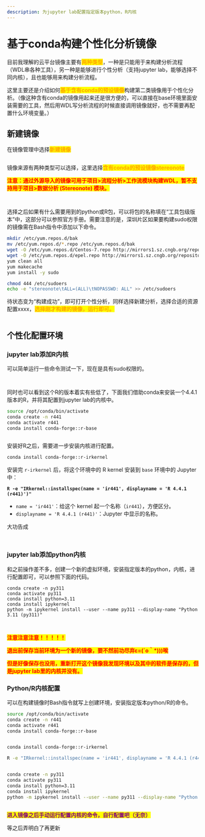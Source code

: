 ```yaml
---
description: 为jupyter lab配置指定版本python，R内核
---
```


# 基于conda构建个性化分析镜像

目前我理解的云平台镜像主要有<mark style="color:orange;">**两种类型**</mark>，一种是只能用于来构建分析流程（WDL串各种工具），另一种是能够进行个性分析（支持jupyter lab，能够选择不同内核），且也能够用来构建分析流程。

这里主要还是介绍如何<mark style="color:orange;">**基于含有conda的预设镜像**</mark>构建第二类镜像用于个性化分析。（像这种含有conda的镜像用起来还是很方便的，可以直接在base环境里面安装需要的工具，然后用WDL写分析流程的时候直接调用镜像就好，也不需要再配置什么环境变量。）

## 新建镜像

在镜像管理中选择<mark style="color:orange;">**新建镜像**</mark>

<figure><img src="../.gitbook/assets/image (2) (1).png" alt=""><figcaption></figcaption></figure>

镜像来源有两种类型可以选择，这里选择<mark style="color:orange;">**含有conda的预设镜像stereonote**</mark>

<mark style="color:red;">**注意：通过外源导入的镜像可用于项目>流程分析>工作流模块构建WDL，暂不支持用于项目>数据分析 (Stereonote) 模块。**</mark>

<figure><img src="../.gitbook/assets/image (1) (1).png" alt=""><figcaption></figcaption></figure>

<figure><img src="../.gitbook/assets/image (4).png" alt=""><figcaption></figcaption></figure>

选择之后如果有什么需要用到的python或R包，可以将包的名称填在“工具包级版本”中，这部分可以参照官方手册。需要注意的是，深圳片区如果要构建sudo权限的镜像需在Bash指令中添加以下命令。

```sh
mkdir /etc/yum.repos.d/bak
mv /etc/yum.repos.d/*.repo /etc/yum.repos.d/bak
wget -O /etc/yum.repos.d/Centos-7.repo http://mirrors1.sz.cngb.org/repository/os/repo/Centos-7.repo
wget -O /etc/yum.repos.d/epel.repo http://mirrors1.sz.cngb.org/repository/os/repo/epel7.repo
yum clean all
yum makecache
yum install -y sudo

chmod 444 /etc/sudoers
echo -e "stereonote\tALL=(ALL)\tNOPASSWD: ALL" >> /etc/sudoers
```

待状态变为“构建成功”，即可打开个性分析，同样选择新建分析，选择合适的资源配置xxxx，<mark style="color:orange;">**选择刚才构建的镜像，运行即可。**</mark>

<figure><img src="../.gitbook/assets/image (5).png" alt=""><figcaption></figcaption></figure>

## 个性化配置环境



### jupyter lab添加R内核

可以简单运行一些命令测试一下，现在是具有sudo权限的。

<figure><img src="../.gitbook/assets/image (8).png" alt=""><figcaption></figcaption></figure>

<figure><img src="../.gitbook/assets/image (7).png" alt=""><figcaption></figcaption></figure>

同时也可以看到这个R的版本着实有些低了，下面我们借助conda来安装一个4.4.1版本的R，并将其配置到jupyter lab的内核中。

```sh
source /opt/conda/bin/activate
conda create -n r441
conda activate r441
conda install conda-forge::r-base
```

<figure><img src="../.gitbook/assets/image (9).png" alt=""><figcaption></figcaption></figure>

安装好R之后，需要进一步安装内核进行配置。

```sh
conda install conda-forge::r-irkernel
```

安装完 `r-irkernel` 后，将这个环境中的 R kernel 安装到 `base` 环境中的 Jupyter 中：

<pre class="language-sh"><code class="lang-sh"><strong>R -e "IRkernel::installspec(name = 'ir441', displayname = 'R 4.4.1 (r441)')"
</strong></code></pre>

* `name = 'ir441'`：给这个 kernel 起一个名称（`ir441`），方便区分。
* `displayname = 'R 4.4.1 (r441)'`：Jupyter 中显示的名称。

大功告成

<figure><img src="../.gitbook/assets/image (10).png" alt=""><figcaption></figcaption></figure>

<figure><img src="../.gitbook/assets/image (11).png" alt=""><figcaption></figcaption></figure>

### jupyter lab添加python内核

和之前操作差不多，创建一个新的虚拟环境，安装指定版本的python，内核，进行配置即可，可以参照下面的代码。

```
conda create -n py311
conda activate py311
conda install python=3.11
conda install ipykernel
python -m ipykernel install --user --name py311 --display-name "Python 3.11 (py311)"
```

<figure><img src="../.gitbook/assets/image (12).png" alt=""><figcaption></figcaption></figure>

<figure><img src="../.gitbook/assets/image (13).png" alt=""><figcaption></figcaption></figure>

<mark style="color:red;">**注意注意注意！！！！！**</mark>

<mark style="color:red;">**退出前保存当前环境为一个新的镜像，要不然前功尽弃ε=(´ο｀\*)))唉**</mark>

<mark style="color:red;">**但是好像保存也没用，重新打开这个镜像我发现环境以及其中的软件是保存的，但是jupyter lab里的内核并没有。**</mark>

### Python/R内核配置

可以在构建镜像时Bash指令就写上创建环境，安装指定版本python/R的命令。

```sh
source /opt/conda/bin/activate
conda create -n r441
conda activate r441
conda install conda-forge::r-base


conda install conda-forge::r-irkernel

R -e "IRkernel::installspec(name = 'ir441', displayname = 'R 4.4.1 (r441)')"


conda create -n py311
conda activate py311
conda install python=3.11
conda install ipykernel
python -m ipykernel install --user --name py311 --display-name "Python 3.11 (py311)"
```

<figure><img src="../.gitbook/assets/image.png" alt=""><figcaption></figcaption></figure>

<mark style="color:purple;">**进入镜像之后手动运行配置内核的命令，自行配置吧（无奈）**</mark>

等之后弄明白了再更新

<figure><img src="../.gitbook/assets/image (1).png" alt=""><figcaption></figcaption></figure>
